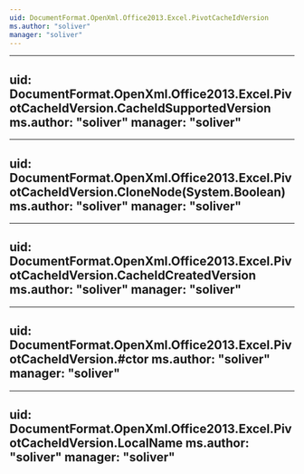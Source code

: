 ```yaml
---
uid: DocumentFormat.OpenXml.Office2013.Excel.PivotCacheIdVersion
ms.author: "soliver"
manager: "soliver"
---
```


---
uid: DocumentFormat.OpenXml.Office2013.Excel.PivotCacheIdVersion.CacheIdSupportedVersion
ms.author: "soliver"
manager: "soliver"
---

---
uid: DocumentFormat.OpenXml.Office2013.Excel.PivotCacheIdVersion.CloneNode(System.Boolean)
ms.author: "soliver"
manager: "soliver"
---

---
uid: DocumentFormat.OpenXml.Office2013.Excel.PivotCacheIdVersion.CacheIdCreatedVersion
ms.author: "soliver"
manager: "soliver"
---

---
uid: DocumentFormat.OpenXml.Office2013.Excel.PivotCacheIdVersion.#ctor
ms.author: "soliver"
manager: "soliver"
---

---
uid: DocumentFormat.OpenXml.Office2013.Excel.PivotCacheIdVersion.LocalName
ms.author: "soliver"
manager: "soliver"
---
